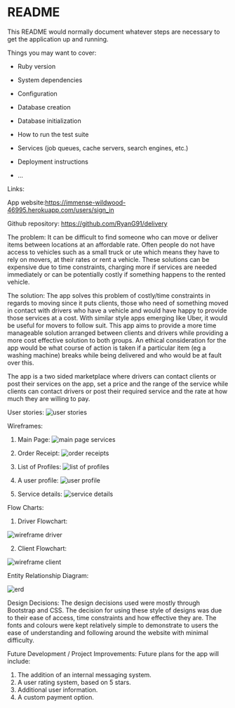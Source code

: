 # README

This README would normally document whatever steps are necessary to get the
application up and running.

Things you may want to cover:

* Ruby version

* System dependencies

* Configuration

* Database creation

* Database initialization

* How to run the test suite

* Services (job queues, cache servers, search engines, etc.)

* Deployment instructions

* ...


Links:

App website:https://immense-wildwood-46995.herokuapp.com/users/sign_in

Github repository: https://github.com/RyanG91/delivery


The problem:
It can be difficult to find someone who can move or deliver items between locations at an affordable rate. Often people do not have access to vehicles such as a small truck or ute which means they have to rely on movers, at their rates or rent a vehicle. These solutions can be expensive due to time constraints, charging more if services are needed immediately or can be potentially costly if something happens to the rented vehicle.

The solution:
The app solves this problem of costly/time constraints in regards to moving since it puts clients, those who need of something moved in contact with drivers who have a vehicle and would have happy to provide those services at a cost. With similar style apps emerging like Uber, it would be useful for movers to follow suit. This app aims to provide a more time manageable solution arranged between clients and drivers while providing a more cost effective solution to both groups. An ethical consideration for the app would be what course of action is taken if a particular item (eg a washing machine) breaks while being delivered and who would be at fault over this.


The app is a two sided marketplace where drivers can contact clients or post their services on the app, set a price and the range of the service while clients can contact drivers or post their required service and the rate at how much they are willing to pay.

User stories:
![user stories](https://user-images.githubusercontent.com/33079422/39900088-d90ac1c8-5502-11e8-98ad-184a48ac2333.PNG)

Wireframes:
1)	Main Page:
![main page services](https://user-images.githubusercontent.com/33079422/39899956-118c9540-5502-11e8-9136-30ac85fcb75a.PNG)

2)	Order Receipt:
![order receipts](https://user-images.githubusercontent.com/33079422/39900028-87e379de-5502-11e8-8691-96e95f874518.PNG)

3)	List of Profiles:
![list of profiles](https://user-images.githubusercontent.com/33079422/39899985-361fac1c-5502-11e8-9d7e-d09cee12fa4a.PNG)

4)	A user profile:
![user profile](https://user-images.githubusercontent.com/33079422/39900042-983dee2c-5502-11e8-8ee4-f9ca27bd38a9.PNG)

5)	Service details:
![service details](https://user-images.githubusercontent.com/33079422/39900037-94845b90-5502-11e8-8725-ade7c18b3b2c.PNG)

Flow Charts:
1)	Driver Flowchart:

![wireframe driver](https://user-images.githubusercontent.com/33079422/39900057-acf8a320-5502-11e8-88b2-f6aa3f8328eb.PNG)

2)	Client Flowchart:

![wireframe client](https://user-images.githubusercontent.com/33079422/39900062-b5a251ce-5502-11e8-9ca3-35a0c5858476.PNG)

Entity Relationship Diagram:

![erd](https://user-images.githubusercontent.com/33079422/39900072-c60e4158-5502-11e8-9aae-a500d4379ad0.PNG)

Design Decisions:
The design decisions used were mostly through Bootstrap and CSS. The decision for using these style of designs was due to their ease of access, time constraints and how effective they are. The fonts and colours were kept relatively simple to demonstrate to users the ease of understanding and following around the website with minimal difficulty.

Future Development / Project Improvements:
Future plans for the app will include:
1)	The addition of an internal messaging system.
2)	A user rating system, based on 5 stars.
3)	Additional user information.
4)	A custom payment option.
